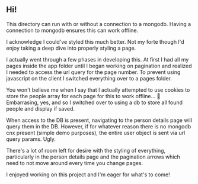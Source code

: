 ## Hi!

This directory can run with or without a connection to a mongodb. Having a connection to mongodb ensures this can work offline.

I acknowledge I could've styled this much better. Not my forte though I'd enjoy taking a deep dive into properly styling a page.

I actually went through a few phases in developing this. At first I had all my pages inside the app folder until I began working on pagination and realized I needed to access the url query for the page number. To prevent using javascript on the client I switched everything over to a pages folder.

You won't believe me when I say that I actually attempted to use cookies to store the people array for each page for this to work offline... 🤦
Embarrasing, yes, and so I switched over to using a db to store all found people and display if saved.

When access to the DB is present, navigating to the person details page will query them in the DB. However, if for whatever reason there is no mongodb cnx present (simple demo purposes), the entire user object is sent via url query params. Ugly.

There's a lot of room left for desire with the styling of everything, particularly in the person details page and the pagination arrows which need to not move around every time you change pages.

I enjoyed working on this project and I'm eager for what's to come!
